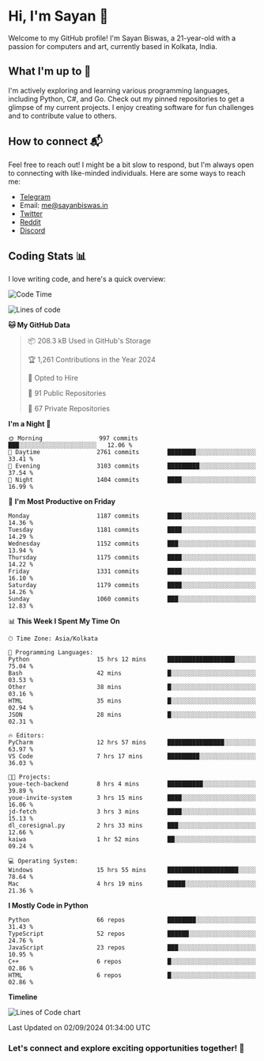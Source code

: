 # Hi, I'm Sayan 👋

Welcome to my GitHub profile! I'm Sayan Biswas, a 21-year-old with a passion for computers and art, currently based in Kolkata, India.

## What I'm up to 🚀

I'm actively exploring and learning various programming languages, including Python, C#, and Go. Check out my pinned repositories to get a glimpse of my current projects. I enjoy creating software for fun challenges and to contribute value to others.

## How to connect 📬

Feel free to reach out! I might be a bit slow to respond, but I'm always open to connecting with like-minded individuals. Here are some ways to reach me:

- [Telegram](https://t.me/dank_as_fuck)
- Email: [me@sayanbiswas.in](mailto:me@sayanbiswas.in)
- [Twitter](https://twitter.com/TheDankDel)
- [Reddit](https://www.reddit.com/user/dank_as_fuck_/)
- [Discord](https://discordapp.com/users/506536929152466945)

## Coding Stats 📊

I love writing code, and here's a quick overview:

<!--START_SECTION:waka-->
![Code Time](http://img.shields.io/badge/Code%20Time-1%2C707%20hrs%2054%20mins-blue)

![Lines of code](https://img.shields.io/badge/From%20Hello%20World%20I%27ve%20Written-5.9%20million%20lines%20of%20code-blue)

**🐱 My GitHub Data** 

> 📦 208.3 kB Used in GitHub's Storage 
 > 
> 🏆 1,261 Contributions in the Year 2024
 > 
> 💼 Opted to Hire
 > 
> 📜 91 Public Repositories 
 > 
> 🔑 67 Private Repositories 
 > 
**I'm a Night 🦉** 

```text
🌞 Morning                997 commits         ███░░░░░░░░░░░░░░░░░░░░░░   12.06 % 
🌆 Daytime                2761 commits        ████████░░░░░░░░░░░░░░░░░   33.41 % 
🌃 Evening                3103 commits        █████████░░░░░░░░░░░░░░░░   37.54 % 
🌙 Night                  1404 commits        ████░░░░░░░░░░░░░░░░░░░░░   16.99 % 
```
📅 **I'm Most Productive on Friday** 

```text
Monday                   1187 commits        ████░░░░░░░░░░░░░░░░░░░░░   14.36 % 
Tuesday                  1181 commits        ████░░░░░░░░░░░░░░░░░░░░░   14.29 % 
Wednesday                1152 commits        ███░░░░░░░░░░░░░░░░░░░░░░   13.94 % 
Thursday                 1175 commits        ████░░░░░░░░░░░░░░░░░░░░░   14.22 % 
Friday                   1331 commits        ████░░░░░░░░░░░░░░░░░░░░░   16.10 % 
Saturday                 1179 commits        ████░░░░░░░░░░░░░░░░░░░░░   14.26 % 
Sunday                   1060 commits        ███░░░░░░░░░░░░░░░░░░░░░░   12.83 % 
```


📊 **This Week I Spent My Time On** 

```text
🕑︎ Time Zone: Asia/Kolkata

💬 Programming Languages: 
Python                   15 hrs 12 mins      ███████████████████░░░░░░   75.04 % 
Bash                     42 mins             █░░░░░░░░░░░░░░░░░░░░░░░░   03.53 % 
Other                    38 mins             █░░░░░░░░░░░░░░░░░░░░░░░░   03.16 % 
HTML                     35 mins             █░░░░░░░░░░░░░░░░░░░░░░░░   02.94 % 
JSON                     28 mins             █░░░░░░░░░░░░░░░░░░░░░░░░   02.31 % 

🔥 Editors: 
PyCharm                  12 hrs 57 mins      ████████████████░░░░░░░░░   63.97 % 
VS Code                  7 hrs 17 mins       █████████░░░░░░░░░░░░░░░░   36.03 % 

🐱‍💻 Projects: 
youe-tech-backend        8 hrs 4 mins        ██████████░░░░░░░░░░░░░░░   39.89 % 
youe-invite-system       3 hrs 15 mins       ████░░░░░░░░░░░░░░░░░░░░░   16.06 % 
jd-fetch                 3 hrs 3 mins        ████░░░░░░░░░░░░░░░░░░░░░   15.13 % 
dl_coresignal.py         2 hrs 33 mins       ███░░░░░░░░░░░░░░░░░░░░░░   12.66 % 
kaiwa                    1 hr 52 mins        ██░░░░░░░░░░░░░░░░░░░░░░░   09.24 % 

💻 Operating System: 
Windows                  15 hrs 55 mins      ████████████████████░░░░░   78.64 % 
Mac                      4 hrs 19 mins       █████░░░░░░░░░░░░░░░░░░░░   21.36 % 
```

**I Mostly Code in Python** 

```text
Python                   66 repos            ████████░░░░░░░░░░░░░░░░░   31.43 % 
TypeScript               52 repos            ██████░░░░░░░░░░░░░░░░░░░   24.76 % 
JavaScript               23 repos            ███░░░░░░░░░░░░░░░░░░░░░░   10.95 % 
C++                      6 repos             █░░░░░░░░░░░░░░░░░░░░░░░░   02.86 % 
HTML                     6 repos             █░░░░░░░░░░░░░░░░░░░░░░░░   02.86 % 
```



**Timeline**

![Lines of Code chart](https://raw.githubusercontent.com/Dank-del/Dank-del/main/assets/bar_graph.png)


 Last Updated on 02/09/2024 01:34:00 UTC
<!--END_SECTION:waka-->

### Let's connect and explore exciting opportunities together! 🚀
